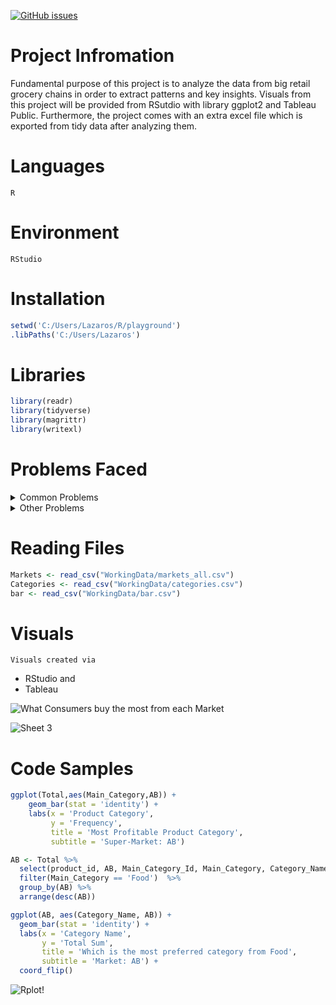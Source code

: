 [![GitHub issues](https://img.shields.io/github/issues/anekar/playground)](https://github.com/anekar/playground/issues)

# Project Infromation 

Fundamental purpose of this project is to analyze the data from big retail grocery chains in order to extract patterns and key insights.
Visuals from this project will be provided from RSutdio with library ggplot2 and Tableau Public. Furthermore,  the project comes
with an extra excel file which is exported from tidy data  after analyzing them. 


# Languages
```R```
# Environment
```RStudio```

# Installation 

```R
setwd('C:/Users/Lazaros/R/playground')
.libPaths('C:/Users/Lazaros')
```

# Libraries
```R
library(readr)
library(tidyverse)
library(magrittr)
library(writexl)
```
# Problems Faced
<details>
<summary>Common Problems </summary>

* Renaming Variables
* Dealing with NA values
* Dropping Columns
* Deleting Rows
</details>

<details>
<summary>Other Problems</summary>

* Each product category belongs into a more generic product category

</details>

# Reading  Files
```R
Markets <- read_csv("WorkingData/markets_all.csv")
Categories <- read_csv("WorkingData/categories.csv")
bar <- read_csv("WorkingData/bar.csv")
```
# Visuals
``` Visuals created via ```
* RStudio and 
* Tableau

![What Consumers buy the most from each Market](https://user-images.githubusercontent.com/47696240/134463586-9c2beb9f-fd15-484b-aae5-b3dd82c28fca.png)

![Sheet 3](https://user-images.githubusercontent.com/47696240/134463641-d9e51019-1abc-4ce1-941f-cfb11f0f1b63.png)

# Code Samples
```R 
ggplot(Total,aes(Main_Category,AB)) +
    geom_bar(stat = 'identity') +
    labs(x = 'Product Category',
         y = 'Frequency',
         title = 'Most Profitable Product Category',
         subtitle = 'Super-Market: AB')
```
```R
AB <- Total %>% 
  select(product_id, AB, Main_Category_Id, Main_Category, Category_Name) %>% 
  filter(Main_Category == 'Food')  %>% 
  group_by(AB) %>% 
  arrange(desc(AB))
```
```R
ggplot(AB, aes(Category_Name, AB)) +
  geom_bar(stat = 'identity') +
  labs(x = 'Category Name',
       y = 'Total Sum',
       title = 'Which is the most preferred category from Food',
       subtitle = 'Market: AB') +
  coord_flip()
```
![Rplot](https://user-images.githubusercontent.com/47696240/134349679-c1284e3c-40b0-4aaa-b679-bcf167b471e9.png)!
